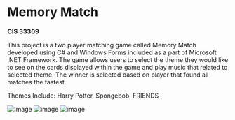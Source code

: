 # Memory Match

**CIS 33309**

This project is a two player matching game called Memory Match developed using C# and Windows Forms included as a part of Microsoft .NET Framework. 
The game allows users to select the theme they would like to see on the cards displayed within the game and play music that related to
selected theme. The winner is selected based on player that found all matches the fastest. 

Themes Include: Harry Potter, Spongebob, FRIENDS

![image](https://user-images.githubusercontent.com/43323226/136560798-70d532d1-47cb-4513-9ca9-058aef720780.png)
![image](https://user-images.githubusercontent.com/43323226/136561084-489c7462-0e9b-434e-a872-03bd764fc4fe.png)
![image](https://user-images.githubusercontent.com/43323226/136561268-81d039bd-ff14-4569-9aa1-8d46569a34c2.png)

